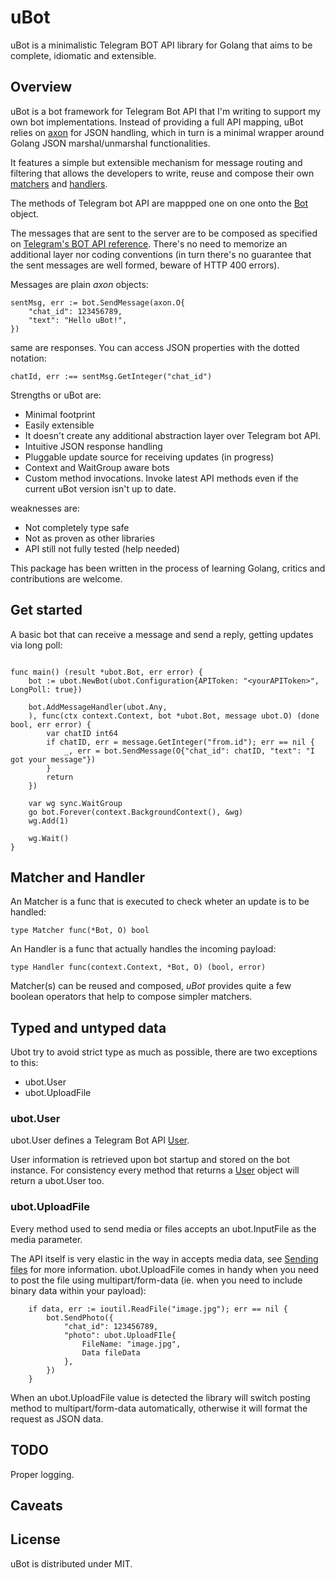 # uBot
uBot is a minimalistic Telegram BOT API library for Golang that aims to be complete, idiomatic and extensible.

## Overview
uBot is a bot framework for Telegram Bot API that I'm writing to support my own bot implementations. 
Instead of providing a full API mapping, uBot relies on [axon](https://github.com/sdurz/axon) for JSON handling, which in turn is a minimal wrapper around Golang JSON marshal/unmarshal functionalities.

It features a simple but extensible mechanism for message routing and filtering that allows the developers to write, reuse and compose their own [matchers](https://pkg.go.dev/github.com/sdurz/ubot#Matcher) and [handlers](https://pkg.go.dev/github.com/sdurz/ubot#Handler).

The methods of Telegram bot API are mappped one on one onto the [Bot](https://pkg.go.dev/github.com/sdurz/ubot#Bot) object. 

The messages that are sent to the server are to be composed as specified on [Telegram's BOT API reference](https://core.telegram.org/bots/api). There's no need to memorize an additional layer nor coding conventions (in turn there's no guarantee that the sent messages are well formed, beware of HTTP 400 errors). 

Messages are plain _axon_ objects:

```golang
sentMsg, err := bot.SendMessage(axon.O{
	"chat_id": 123456789,
	"text": "Hello uBot!",
})
```

same are responses. You can access JSON properties with the dotted notation:

```golang
chatId, err :== sentMsg.GetInteger("chat_id")

```


Strengths or uBot are:
- Minimal footprint
- Easily extensible
- It doesn't create any additional abstraction layer over Telegram bot API.
- Intuitive JSON response handling
- Pluggable update source for receiving updates (in progress)
- Context and WaitGroup aware bots
- Custom method invocations. Invoke latest API methods even if the current uBot version isn't up to date.

weaknesses are:
- Not completely type safe
- Not as proven as other libraries
- API still not fully tested (help needed)
  

This package has been written in the process of learning Golang, critics and contributions are welcome.

## Get started
A basic bot that can receive a message and send a reply, getting updates via long poll:

```golang

func main() (result *ubot.Bot, err error) {  
	bot := ubot.NewBot(ubot.Configuration{APIToken: "<yourAPIToken>", LongPoll: true})

	bot.AddMessageHandler(ubot.Any,
	), func(ctx context.Context, bot *ubot.Bot, message ubot.O) (done bool, err error) {
        var chatID int64
		if chatID, err = message.GetInteger("from.id"); err == nil {
		    _, err = bot.SendMessage(O{"chat_id": chatID, "text": "I got your message"})
        }
		return
	})

    var wg sync.WaitGroup
    go bot.Forever(context.BackgroundContext(), &wg)
    wg.Add(1)

    wg.Wait()
}

```

## Matcher and Handler

An Matcher is a func that is executed to check wheter an update is to be handled:

```golang
type Matcher func(*Bot, O) bool
```

An Handler is a func that actually handles the incoming payload:
```golang
type Handler func(context.Context, *Bot, O) (bool, error)
```

Matcher(s) can be reused and composed, _uBot_ provides quite a few boolean operators that help to compose simpler matchers.

## Typed and untyped data

Ubot try to avoid strict type as much as possible, there are two exceptions to this:

* ubot.User
* ubot.UploadFile
  
### ubot.User

ubot.User defines a Telegram Bot API [User](https://core.telegram.org/bots/api#user).

User information is retrieved upon bot startup and stored on the bot instance. For consistency every method that returns a [User](https://core.telegram.org/bots/api#user) object will return a ubot.User too.
   
### ubot.UploadFile

Every method used to send media or files accepts an ubot.InputFile as the media parameter.

The API itself is very elastic in the way in accepts media data, see [Sending files](https://core.telegram.org/bots/api#sending-files) for more information. ubot.UploadFile comes in handy when you need to post the file using multipart/form-data (ie. when you need to include binary data within your payload):

```golang
	if data, err := ioutil.ReadFile("image.jpg"); err == nil {
		bot.SendPhoto({
			"chat_id": 123456789,
			"photo": ubot.UploadFIle{
				FileName: "image.jpg",
				Data fileData
			},	
		})
	}
```

When an ubot.UploadFile value is detected the library will switch posting method to multipart/form-data automatically, otherwise it will format the request as JSON data.

## TODO

Proper logging.

## Caveats


## License
uBot is distributed under MIT.